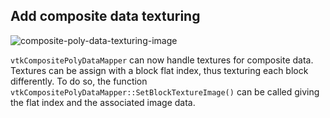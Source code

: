 ## Add composite data texturing

![composite-poly-data-texturing-image](add-composite-poly-data-texturing-image)

`vtkCompositePolyDataMapper` can now handle textures for composite data. Textures can be assign with a block flat index, thus texturing each block differently. To do so, the function `vtkCompositePolyDataMapper::SetBlockTextureImage()` can be called giving the flat index and the associated image data.
